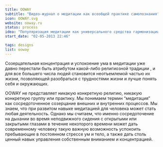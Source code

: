 ```yaml
---
title: OOWAY
subtitle: "Видео-журнал о медитации как всеобщей практике самопознания"
icon: OOWAY.svg
website: ooway.ru
status: process
idea: "Популяризация медитации как универсального средства гармонизации сознания для людей любых взглядов и верований"
start_date: "02-05-2013 22:46"

tags: designs
list: ooway
---
```


Созерцательная концентрация и успокоение ума в медитации уже давно перестали быть атрибутом какой-либо религиозной традиции , и для все большего числа людей становится неотъемлемой частью их жизни, позволяющей разобраться с трудностями жизни и лучше понять себя и окружающих.

OOWAY не представляет никакую конкретную религию, никакую конкретную группу или практику. Мы понимаем термин “медитация” как сосредоточенное созерцание внешних и внутренних процессов. Мы знаем, что при развитом навыке медитацией для человека может стать любая деятельность. Однако мы считаем, что именно сосредоточение на дыхании во время неподвижного сидения с открытыми или закрытыми глазами в течение некоторого времени может дать современному человеку такую важную возможность успокоить пребывающие в постоянном стрессе ум и тело, а также дать столь ценный навык управления собственным вниманием и концентрацией.

